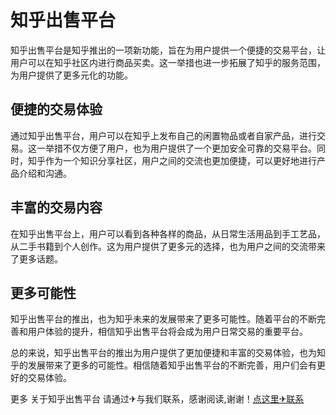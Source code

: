 # 知乎出售平台

知乎出售平台是知乎推出的一项新功能，旨在为用户提供一个便捷的交易平台，让用户可以在知乎社区内进行商品买卖。这一举措也进一步拓展了知乎的服务范围，为用户提供了更多元化的功能。

## 便捷的交易体验

通过知乎出售平台，用户可以在知乎上发布自己的闲置物品或者自家产品，进行交易。这一举措不仅方便了用户，也为用户提供了一个更加安全可靠的交易平台。同时，知乎作为一个知识分享社区，用户之间的交流也更加便捷，可以更好地进行产品介绍和沟通。

## 丰富的交易内容

在知乎出售平台上，用户可以看到各种各样的商品，从日常生活用品到手工艺品，从二手书籍到个人创作。这为用户提供了更多元的选择，也为用户之间的交流带来了更多话题。

## 更多可能性

知乎出售平台的推出，也为知乎未来的发展带来了更多可能性。随着平台的不断完善和用户体验的提升，相信知乎出售平台将会成为用户日常交易的重要平台。

总的来说，知乎出售平台的推出为用户提供了更加便捷和丰富的交易体验，也为知乎的发展带来了更多的可能性。相信随着知乎出售平台的不断完善，用户们会有更好的交易体验。

更多 关于知乎出售平台 请通过✈与我们联系，感谢阅读,谢谢！[点这里✈联系](https://c.k02.cc)